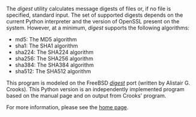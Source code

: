The *digest* utility calculates message digests of files or, if no file is
specified, standard input. The set of supported digests depends on the
current Python interpreter and the version of OpenSSL present on the
system. However, at a minimum, *digest* supports the following algorithms:

* md5: The MD5 algorithm
* sha1: The SHA1 algorithm
* sha224: The SHA224 algorithm
* sha256: The SHA256 algorithm
* sha384: The SHA384 algorithm
* sha512: The SHA512 algorithm

This program is modeled on the FreeBSD [*digest*][] port (written by
Alistair G. Crooks). This Python version is an independently implemented
program based on the manual page and on output from Crooks' program.

For more information, please see the [home page][].

[*digest*]: http://www.freebsd.org/cgi/url.cgi?ports/security/digest/pkg-descr
[home page]: http://software.clapper.org/digest/
